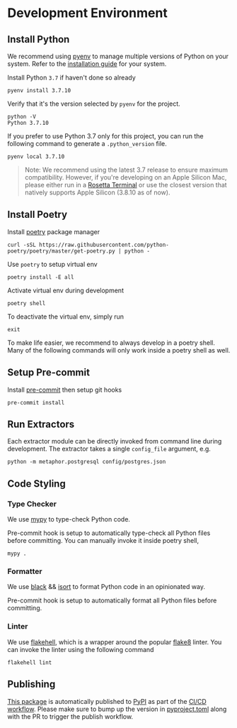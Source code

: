 # Development Environment

## Install Python

We recommend using [pyenv](https://github.com/pyenv/pyenv) to manage multiple versions of Python on your system. Refer to the [installation guide](https://github.com/pyenv/pyenv#installation) for your system.

Install Python `3.7` if haven't done so already

```shell
pyenv install 3.7.10
```

Verify that it's the version selected by `pyenv` for the project.

```shell
python -V
Python 3.7.10
```

If you prefer to use Python 3.7 only for this project, you can run the following command to generate a `.python_version` file.

```shell
pyenv local 3.7.10
```

> Note: We recommend using the latest 3.7 release to ensure maximum compatibility. However, if you're developing on an Apple Silicon Mac, please either run in a [Rosetta Terminal](https://www.courier.com/blog/tips-and-tricks-to-setup-your-apple-m1-for-development) or use the closest version that natively supports Apple Silicon (3.8.10 as of now).

## Install Poetry

Install [poetry](https://python-poetry.org/) package manager

```shell
curl -sSL https://raw.githubusercontent.com/python-poetry/poetry/master/get-poetry.py | python -
```

Use `poetry` to setup virtual env

```shell
poetry install -E all
```

Activate virtual env during development

```shell
poetry shell
```

To deactivate the virtual env, simply run

```shell
exit
```

To make life easier, we recommend to always develop in a poetry shell. Many of the following commands will only work inside a poetry shell as well.

## Setup Pre-commit

Install [pre-commit](https://pre-commit.com/#installation) then setup git hooks

```shell
pre-commit install
```

## Run Extractors

Each extractor module can be directly invoked from command line during development. The extractor takes a single `config_file` argument, e.g.

```shell
python -m metaphor.postgresql config/postgres.json
```

## Code Styling

### Type Checker

We use [mypy](http://mypy-lang.org/) to type-check Python code.

Pre-commit hook is setup to automatically type-check all Python files before committing. You can manually invoke it inside poetry shell,

```shell
mypy .
```

### Formatter

We use [black](https://github.com/psf/black) && [isort](https://pycqa.github.io/isort/) to format Python code in an opinionated way.

Pre-commit hook is setup to automatically format all Python files before committing.

### Linter

We use [flakehell](https://github.com/life4/flakehell), which is a wrapper around the popular [flake8](https://github.com/PyCQA/flake8) linter. You can invoke the linter using the following command

```shell
flakehell lint
```

## Publishing

[This package](https://pypi.org/project/metaphor-connectors/) is automatically published to [PyPI](https://pypi.org/) as part of the [CI/CD workflow](.github/workflows/cicd.yml). Please make sure to bump up the version in [pyproject.toml](../pyproject.toml) along with the PR to trigger the publish workflow. 
